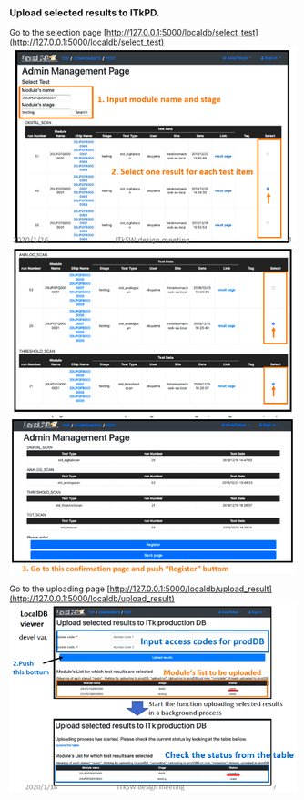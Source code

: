 ### Upload selected results to ITkPD.

Go to the selection page [http://127.0.0.1:5000/localdb/select_test](http://127.0.0.1:5000/localdb/select_test)
![result_selection_for_itkpd.png](images/result_selection_for_itkpd.png)
![result_selection_for_itkpd_2.png](images/result_selection_for_itkpd_2.png)
![result_selection_for_itkpd_3.png](images/result_selection_for_itkpd_3.png)

Go to the uploading page [http://127.0.0.1:5000/localdb/upload_result](http://127.0.0.1:5000/localdb/upload_result)
![upload_result_to_itkpd.png](images/upload_result_to_itkpd.png)


